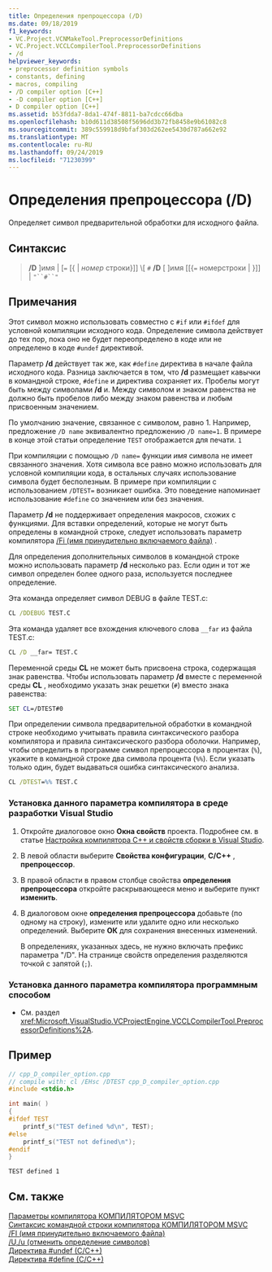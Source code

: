 ```yaml
---
title: Определения препроцессора (/D)
ms.date: 09/18/2019
f1_keywords:
- VC.Project.VCNMakeTool.PreprocessorDefinitions
- VC.Project.VCCLCompilerTool.PreprocessorDefinitions
- /d
helpviewer_keywords:
- preprocessor definition symbols
- constants, defining
- macros, compiling
- /D compiler option [C++]
- -D compiler option [C++]
- D compiler option [C++]
ms.assetid: b53fdda7-8da1-474f-8811-ba7cdcc66dba
ms.openlocfilehash: b10d611d38508f5696dd3b72fb8458e9b61082c8
ms.sourcegitcommit: 389c559918d9bfaf303d262ee5430d787a662e92
ms.translationtype: MT
ms.contentlocale: ru-RU
ms.lasthandoff: 09/24/2019
ms.locfileid: "71230399"
---
```

# <a name="d-preprocessor-definitions"></a>Определения препроцессора (/D)

Определяет символ предварительной обработки для исходного файла.

## <a name="syntax"></a>Синтаксис

> **/D** ]имя | [`=` [{ | *номер* строки}]] \\[ `#`
> **/D** \[ ]имя [[{`=` номерстроки | }]] |  `"``#``"`

## <a name="remarks"></a>Примечания

Этот символ можно использовать совместно с `#if` или `#ifdef` для условной компиляции исходного кода. Определение символа действует до тех пор, пока оно не будет переопределено в коде или не определено в коде `#undef` директивой.

Параметр **/d** действует так же, как `#define` директива в начале файла исходного кода. Разница заключается в том, что **/d** размещает кавычки в командной строке, `#define` и директива сохраняет их. Пробелы могут быть между символами **/d** и. Между символом и знаком равенства не должно быть пробелов либо между знаком равенства и любым присвоенным значением.

По умолчанию значение, связанное с символом, равно 1. Например, предложение `/D name` эквивалентно предложению `/D name=1`. В примере в конце этой статьи определение `TEST` отображается для печати. `1`

При компиляции с помощью `/D name=` функции *имя* символа не имеет связанного значения. Хотя символа все равно можно использовать для условной компиляции кода, в остальных случаях использование символа будет бесполезным. В примере при компиляции с использованием `/DTEST=` возникает ошибка. Это поведение напоминает использование `#define` со значением или без значения.

Параметр **/d** не поддерживает определения макросов, схожих с функциями. Для вставки определений, которые не могут быть определены в командной строке, следует использовать параметр компилятора [/Fi (имя принудительно включаемого файла)](fi-name-forced-include-file.md) .

Для определения дополнительных символов в командной строке можно использовать параметр **/d** несколько раз. Если один и тот же символ определен более одного раза, используется последнее определение.

Эта команда определяет символ DEBUG в файле TEST.c:

```cmd
CL /DDEBUG TEST.C
```

Эта команда удаляет все вхождения ключевого слова `__far` из файла TEST.c:

```cmd
CL /D __far= TEST.C
```

Переменной среды **CL** не может быть присвоена строка, содержащая знак равенства. Чтобы использовать параметр **/d** вместе с переменной среды **CL** , необходимо указать знак решетки (`#`) вместо знака равенства:

```cmd
SET CL=/DTEST#0
```

При определении символа предварительной обработки в командной строке необходимо учитывать правила синтаксического разбора компилятора и правила синтаксического разбора оболочки. Например, чтобы определить в программе символ препроцессора в процентах (`%`), укажите в командной строке два символа процента (`%%`). Если указать только один, будет выдаваться ошибка синтаксического анализа.

```cmd
CL /DTEST=%% TEST.C
```

### <a name="to-set-this-compiler-option-in-the-visual-studio-development-environment"></a>Установка данного параметра компилятора в среде разработки Visual Studio

1. Откройте диалоговое окно **Окна свойств** проекта. Подробнее см. в статье [Настройка компилятора C++ и свойств сборки в Visual Studio](../working-with-project-properties.md).

1. В левой области выберите **Свойства конфигурации**, **C/C++** , **препроцессор**.

1. В правой области в правом столбце свойства **определения препроцессора** откройте раскрывающееся меню и выберите пункт **изменить**.

1. В диалоговом окне **определения препроцессора** добавьте (по одному на строку), измените или удалите одно или несколько определений. Выберите **ОК** для сохранения внесенных изменений.

   В определениях, указанных здесь, не нужно включать префикс параметра "/D". На странице свойств определения разделяются точкой с запятой (`;`).

### <a name="to-set-this-compiler-option-programmatically"></a>Установка данного параметра компилятора программным способом

- См. раздел <xref:Microsoft.VisualStudio.VCProjectEngine.VCCLCompilerTool.PreprocessorDefinitions%2A>.

## <a name="example"></a>Пример

```cpp
// cpp_D_compiler_option.cpp
// compile with: cl /EHsc /DTEST cpp_D_compiler_option.cpp
#include <stdio.h>

int main( )
{
#ifdef TEST
    printf_s("TEST defined %d\n", TEST);
#else
    printf_s("TEST not defined\n");
#endif
}
```

```Output
TEST defined 1
```

## <a name="see-also"></a>См. также

[Параметры компилятора КОМПИЛЯТОРОМ MSVC](compiler-options.md)\
[Синтаксис командной строки компилятора КОМПИЛЯТОРОМ MSVC](compiler-command-line-syntax.md)\
[/FI (имя принудительно включаемого файла)](fi-name-forced-include-file.md)\
[/U,/u (отменить определение символов)](u-u-undefine-symbols.md)\
[Директива #undef (C/C++)](../../preprocessor/hash-undef-directive-c-cpp.md)\
[Директива #define (C/C++)](../../preprocessor/hash-define-directive-c-cpp.md)
